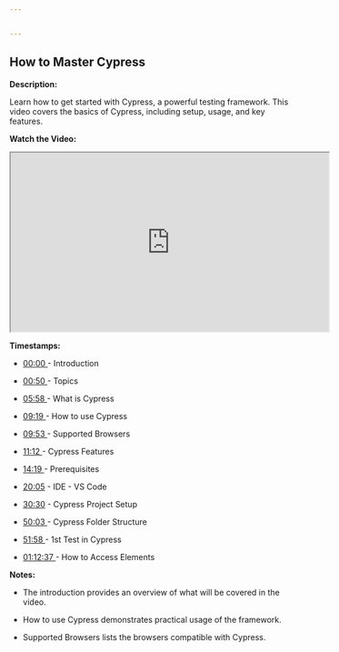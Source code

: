 ```yaml
---


---
```


<h2 id="how-to-master-cypress">How to Master Cypress</h2>
<p><strong>Description:</strong></p>
<p>Learn how to get started with Cypress, a powerful testing framework. This video covers the basics of Cypress, including setup, usage, and key features.</p>
<p><strong>Watch the Video:</strong></p>
<iframe width="560" height="315" src="https://www.youtube.com/embed/tRI5ruE7yCA?si=6jmuhMrbcg1g3Twq" title="How to Master Cypress" allowfullscreen=""></iframe>
<p><strong>Timestamps:</strong></p>
<ul>
<li>
<p><a href="https://www.youtube.com/watch?v=tRI5ruE7yCA&amp;start=0">00:00 </a>- Introduction</p>
</li>
<li>
<p><a href="https://www.youtube.com/watch?v=tRI5ruE7yCA&amp;start=50">00:50 </a>- Topics</p>
</li>
<li>
<p><a href="https://www.youtube.com/watch?v=tRI5ruE7yCA&amp;start=358">05:58 </a>- What is Cypress</p>
</li>
<li>
<p><a href="https://www.youtube.com/watch?v=tRI5ruE7yCA&amp;start=559">09:19 </a>- How to use Cypress</p>
</li>
<li>
<p><a href="https://www.youtube.com/watch?v=tRI5ruE7yCA&amp;start=593">09:53 </a>- Supported Browsers</p>
</li>
<li>
<p><a href="https://www.youtube.com/watch?v=tRI5ruE7yCA&amp;start=672">11:12 </a>- Cypress Features</p>
</li>
<li>
<p><a href="https://www.youtube.com/watch?v=tRI5ruE7yCA&amp;start=839">14:19 </a>- Prerequisites</p>
</li>
<li>
<p><a href="https://www.youtube.com/watch?v=tRI5ruE7yCA&amp;start=1205">20:05</a> - IDE - VS Code</p>
</li>
<li>
<p><a href="https://www.youtube.com/watch?v=tRI5ruE7yCA&amp;start=1830">30:30</a> - Cypress Project Setup</p>
</li>
<li>
<p><a href="https://www.youtube.com/watch?v=tRI5ruE7yCA&amp;start=3003">50:03 </a>- Cypress Folder Structure</p>
</li>
<li>
<p><a href="https://www.youtube.com/watch?v=tRI5ruE7yCA&amp;start=3118">51:58 </a>- 1st Test in Cypress</p>
</li>
<li>
<p><a href="https://www.youtube.com/watch?v=tRI5ruE7yCA&amp;start=4357">01:12:37 </a>- How to Access Elements</p>
</li>
</ul>
<p><strong>Notes:</strong></p>
<ul>
<li>
<p>The introduction provides an overview of what will be covered in the video.</p>
</li>
<li>
<p>How to use Cypress demonstrates practical usage of the framework.</p>
</li>
<li>
<p>Supported Browsers lists the browsers compatible with Cypress.</p>
</li>
</ul>

